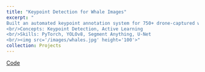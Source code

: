```yaml
---
title: "Keypoint Detection for Whale Images"
excerpt: "
Built an automated keypoint annotation system for 750+ drone-captured whale images using YOLOv8, cutting manual labeling effort by 80%. Integrated an active learning loop that prioritized uncertain samples, leading to a 35% boost in detection accuracy while reducing labeled data needs by 66%. Enabled efficient, scalable annotation for wildlife monitoring tasks.
<br/>Concepts: Keypoint Detection, Active Learning
<br/>Skills: PyTorch, YOLOv8, Segment Anything, U-Net 
<br/><img src='/images/whales.jpg' height='100'>"
collection: Projects
---
```


[Code](https://github.com/KedarnathKC/Save-The-Whales)
